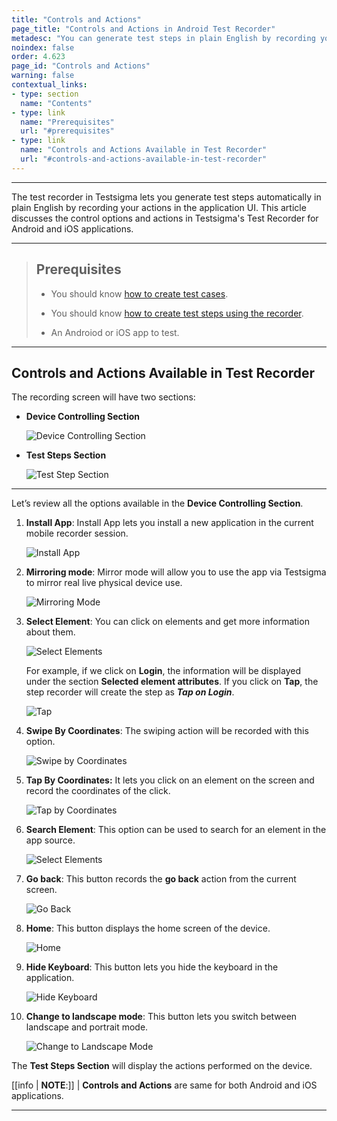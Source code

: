 ```yaml
---
title: "Controls and Actions"
page_title: "Controls and Actions in Android Test Recorder"
metadesc: "You can generate test steps in plain English by recording your actions for android & iOS apps. Learn controls & actions available in Testsigma application"
noindex: false
order: 4.623
page_id: "Controls and Actions"
warning: false
contextual_links:
- type: section
  name: "Contents"
- type: link
  name: "Prerequisites"
  url: "#prerequisites"
- type: link
  name: "Controls and Actions Available in Test Recorder"
  url: "#controls-and-actions-available-in-test-recorder"
---
```


---

The test recorder in Testsigma lets you generate test steps automatically in plain English by recording your actions in the application UI. This article discusses the control options and actions in Testsigma's Test Recorder for Android and iOS applications.

---

> ## **Prerequisites**
> 
> - You should know [how to create test cases](https://testsigma.com/docs/test-cases/manage/add-edit-delete/).
> 
> - You should know [how to create test steps using the recorder](https://testsigma.com/docs/test-cases/create-test-steps/overview/#creating-test-steps-using-test-recorder).
> 
> - An Androiod or iOS app to test. 

---

## **Controls and Actions Available in Test Recorder**

The recording screen will have two sections:
- **Device Controlling Section**

   ![Device Controlling Section](https://s3.amazonaws.com/static-docs.testsigma.com/new_images/projects/applications/Controlling_Section_Left.png)

- **Test Steps Section**

   ![Test Step Section](https://s3.amazonaws.com/static-docs.testsigma.com/new_images/projects/applications/Test_Steps_Section.png)

---

Let’s review all the options available in the **Device Controlling Section**.


1. **Install App**: Install App lets you install a new application in the current mobile recorder session. 

   ![Install App](https://s3.amazonaws.com/static-docs.testsigma.com/new_images/projects/applications/Install_App_Controls.png) 


2. **Mirroring mode**: Mirror mode will allow you to use the app via Testsigma to mirror real live physical device use.

   ![Mirroring Mode](https://s3.amazonaws.com/static-docs.testsigma.com/new_images/projects/applications/MirrorMode_Controls.png)


3. **Select Element**: You can click on elements and get more information about them. 

   ![Select Elements](https://s3.amazonaws.com/static-docs.testsigma.com/new_images/projects/applications/SelectElement_Controls.png)

   For example, if we click on **Login**, the information will be displayed under the section **Selected element attributes**. If you click on **Tap**, the step recorder will create the step as ***Tap on Login***.

   ![Tap](https://s3.amazonaws.com/static-docs.testsigma.com/new_images/projects/applications/Tap_Controls.png)


4. **Swipe By Coordinates**: The swiping action will be recorded with this option.

   ![Swipe by Coordinates](https://s3.amazonaws.com/static-docs.testsigma.com/new_images/projects/applications/SwipeByCoordinates_Controls.png)


5. **Tap By Coordinates:** It lets you click on an element on the screen and record the coordinates of the click.

   ![Tap by Coordinates](https://s3.amazonaws.com/static-docs.testsigma.com/new_images/projects/applications/TapByCoordinates_Controls.png)


6. **Search Element**: This option can be used to search for an element in the app source.
   
   ![Select Elements](https://s3.amazonaws.com/static-docs.testsigma.com/new_images/projects/applications/SearchElements_Controls.png)


7. **Go back**: This button records the **go back** action from the current screen.

   ![Go Back](https://s3.amazonaws.com/static-docs.testsigma.com/new_images/projects/applications/GoBack_Controls.png)


8. **Home**: This button displays the home screen of the device.

   ![Home](https://s3.amazonaws.com/static-docs.testsigma.com/new_images/projects/applications/Home_Controls.png)


9. **Hide Keyboard**: This button lets you hide the keyboard in the application.

   ![Hide Keyboard](https://s3.amazonaws.com/static-docs.testsigma.com/new_images/projects/applications/HideKeyBoard_Controls.png)

9. **Change to landscape mode**: This button lets you switch between landscape and portrait mode.

   ![Change to Landscape Mode](https://s3.amazonaws.com/static-docs.testsigma.com/new_images/projects/applications/LandscapeMode_Controls.png)

The **Test Steps Section** will display the actions performed on the device. 

[[info | **NOTE**:]]
| **Controls and Actions** are same for both Android and iOS applications. 

---
